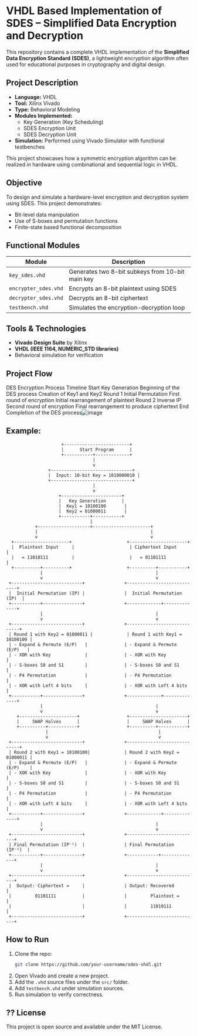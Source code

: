 # VHDL Based Implementation of SDES – Simplified Data Encryption and Decryption

This repository contains a complete VHDL implementation of the **Simplified Data Encryption Standard (SDES)**, a lightweight encryption algorithm often used for educational purposes in cryptography and digital design.

##  Project Description

- **Language:** VHDL  
- **Tool:** Xilinx Vivado  
- **Type:** Behavioral Modeling  
- **Modules Implemented:**  
  - Key Generation (Key Scheduling)
  - SDES Encryption Unit
  - SDES Decryption Unit
- **Simulation:** Performed using Vivado Simulator with functional testbenches

This project showcases how a symmetric encryption algorithm can be realized in hardware using combinational and sequential logic in VHDL.

##  Objective

To design and simulate a hardware-level encryption and decryption system using SDES. This project demonstrates:
- Bit-level data manipulation
- Use of S-boxes and permutation functions
- Finite-state based functional decomposition

##  Functional Modules

| Module          | Description                                     |
|-----------------|-------------------------------------------------|
| `key_sdes.vhd`  | Generates two 8-bit subkeys from 10-bit main key|
| `encrypter_sdes.vhd` | Encrypts an 8-bit plaintext using SDES    |
| `decrypter_sdes.vhd` | Decrypts an 8-bit ciphertext               |
| `testbench.vhd` | Simulates the encryption-decryption loop       |

##  Tools & Technologies

-  **Vivado Design Suite** by Xilinx
-  **VHDL (IEEE 1164, NUMERIC_STD libraries)**
-  Behavioral simulation for verification







##  Project Flow
DES Encryption Process Timeline
Start
Key Generation
Beginning of the DES process
Creation of Key1 and Key2
Round 1
Initial Permutation
First round of encryption
Initial rearrangement of plaintext
Round 2
Inverse IP
Second round of encryption
Final rearrangement to produce ciphertext
End
Completion of the DES process![image](https://github.com/user-attachments/assets/bd4231f0-1c10-4b10-9737-835ad4d0b298)


## Example:

                         +-------------------------+
                         |      Start Program      |
                         +-----------+-------------+
                                     |
                                     v
                    +-------------------------------+
                    |  Input: 10-bit Key = 1010000010 |
                    +-------------------------------+
                                     |
                                     v
                        +-----------------------+
                        |   Key Generation      |
                        |  Key1 = 10100100       |
                        |  Key2 = 01000011       |
                        +-----------+-----------+
                                    |
               +--------------------+----------------------+
               |                                           |
               v                                           v
      +---------------------+                     +----------------------+
      |  Plaintext Input     |                     | Ciphertext Input     |
      |   = 11010111         |                     |   = 01101111         |
      +----------+----------+                     +----------+-----------+
                 |                                           |
                 v                                           v
     +---------------------------+               +----------------------------+
     |  Initial Permutation (IP) |               |  Initial Permutation (IP)  |
     +-----------+---------------+               +-------------+--------------+
                 |                                           |
                 v                                           v
     +---------------------------+               +-----------------------------+
     | Round 1 with Key2 = 01000011 |             | Round 1 with Key1 = 10100100 |
     | - Expand & Permute (E/P)   |              | - Expand & Permute (E/P)   |
     | - XOR with Key             |              | - XOR with Key             |
     | - S-boxes S0 and S1        |              | - S-boxes S0 and S1        |
     | - P4 Permutation           |              | - P4 Permutation           |
     | - XOR with Left 4 bits     |              | - XOR with Left 4 bits     |
     +-----------+---------------+               +-------------+--------------+
                 |                                           |
                 v                                           v
        +----------------------+                  +----------------------+
        |     SWAP Halves      |                  |     SWAP Halves      |
        +----------+-----------+                  +----------+-----------+
                   |                                          |
                   v                                          v
     +---------------------------+               +-----------------------------+
     | Round 2 with Key1 = 10100100|             | Round 2 with Key2 = 01000011 |
     | - Expand & Permute (E/P)   |              | - Expand & Permute (E/P)    |
     | - XOR with Key             |              | - XOR with Key              |
     | - S-boxes S0 and S1        |              | - S-boxes S0 and S1         |
     | - P4 Permutation           |              | - P4 Permutation            |
     | - XOR with Left 4 bits     |              | - XOR with Left 4 bits      |
     +-----------+---------------+               +-------------+--------------+
                 |                                           |
                 v                                           v
     +---------------------------+               +---------------------------+
     | Final Permutation (IP⁻¹)  |               | Final Permutation (IP⁻¹)  |
     +-----------+---------------+               +------------+--------------+
                 |                                           |
                 v                                           v
     +---------------------------+               +---------------------------+
     |  Output: Ciphertext =     |               | Output: Recovered         |
     |         01101111          |               |         Plaintext =       |
     |                           |               |         11010111          |
     +---------------------------+               +---------------------------+




##  How to Run

1. Clone the repo:
    ```bash
    git clone https://github.com/your-username/sdes-vhdl.git
    ```
2. Open Vivado and create a new project.
3. Add the `.vhd` source files under the `src/` folder.
4. Add `testbench.vhd` under simulation sources.
5. Run simulation to verify correctness.

## ?? License

This project is open source and available under the MIT License.
